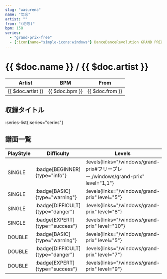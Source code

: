 ```yaml
---
slug: "wasurena"
name: "勿忘"
artist: ""
from: "(勿忘)"
bpm: 158
series:
  - "grand-prix-free"
  - [:icon{name="simple-icons:windows"} DanceDanceRevolution GRAND PRIX](/windows/grand-prix)
---
```


# {{ $doc.name }} / {{ $doc.artist }}

|Artist|BPM|From|
|------|---|----|
|{{ $doc.artist }}|{{ $doc.bpm }}|{{ $doc.from }}|

## 収録タイトル

:series-list{:series="series"}

## 譜面一覧

|PlayStyle|Difficulty|Levels|Notes|Movie|
|---------|----------|------|-----|-----|
|SINGLE| :badge[BEGINNER]{type="info"}| :levels{links="/windows/grand-prix#フリープレー,/windows/grand-prix" level="1,1"}|49/1||
|SINGLE| :badge[BASIC]{type="warning"}| :levels{links="/windows/grand-prix" level="5"}|115/21||
|SINGLE| :badge[DIFFICULT]{type="danger"}| :levels{links="/windows/grand-prix" level="8"}|168/25||
|SINGLE| :badge[EXPERT]{type="success"}| :levels{links="/windows/grand-prix" level="10"}|200/28||
|DOUBLE| :badge[BASIC]{type="warning"}| :levels{links="/windows/grand-prix" level="5"}|117/20||
|DOUBLE| :badge[DIFFICULT]{type="danger"}| :levels{links="/windows/grand-prix" level="7"}|176/25||
|DOUBLE| :badge[EXPERT]{type="success"}| :levels{links="/windows/grand-prix" level="9"}|202/27||

